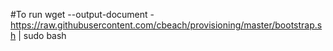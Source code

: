 #To run
wget --output-document - https://raw.githubusercontent.com/cbeach/provisioning/master/bootstrap.sh | sudo bash
